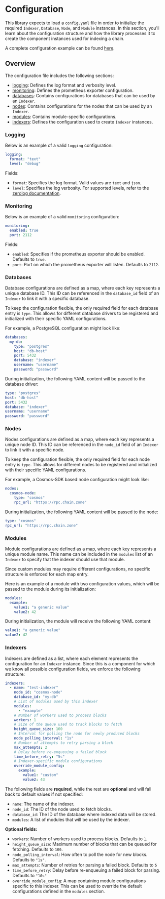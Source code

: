# Configuration

This library expects to load a `config.yaml` file in order to initialize the required
`Indexer`, `Database`, `Node`, and `Module` instances.
In this section, you'll learn about the configuration structure and how the library
processes it to create the component instances used for indexing a chain.  

A complete configuration example can be found [here](./config-example.yaml).

## Overview

The configuration file includes the following sections:

* [logging](#logging): Defines the log format and verbosity level.
* [monitoring](#monitoring): Defines the prometheus exporter configuration.
* [databases](#databases): Contains configurations for databases that can be used by an `Indexer`.
* [nodes](#nodes): Contains configurations for the nodes that can be used by an `Indexer`.
* [modules](#modules): Contains module-specific configurations.
* [indexers](#indexers): Defines the configuration used to create `Indexer` instances.

### Logging 

Below is an example of a valid `logging` configuration:

```yaml
logging:
  format: "text"
  level: "debug"
```

Fields:

* `format`: Specifies the log format. Valid values are `text` and `json`.
* `level`: Specifies the log verbosity. For supported levels, refer to the [zerolog documentation](https://github.com/rs/zerolog/blob/9dacc014f38d60f563c2ab18719aec11fc06765c/globals.go#L36).

### Monitoring

Below is an example of a valid `monitoring` configuration:

```yaml
monitoring:
  enabled: true
  port: 2112
```

Fields:

* `enabled`: Specifies if the prometheus exporter should be enabled. Defaults to `true`.
* `port`: Port on which the prometheus exporter will listen. Defaults to `2112`.

### Databases

Database configurations are defined as a map, where each key represents a unique database ID.
This ID can be referenced in the `database_id` field of an `Indexer` to link it with a specific database.

To keep the configuration flexible, the only required field for each database entry is `type`.
This allows for different database drivers to be registered and initialized with their specific YAML configurations.

For example, a PostgreSQL configuration might look like:

```yaml
databases:
  my-db:
    type: "postgres"
    host: "db-host"
    port: 5432
    database: "indexer"
    username: "username"
    password: "password"
```

During initialization, the following YAML content will be passed to the database driver:

```yaml
type: "postgres"
host: "db-host"
port: 5432
database: "indexer"
username: "username"
password: "password"
```

### Nodes

Nodes configurations are defined as a map, where each key represents a unique node ID.
This ID can be referenced in the `node_id` field of an `Indexer` to link it with a specific node.

To keep the configuration flexible, the only required field for each node entry is `type`.
This allows for different nodes to be registered and initialized with their specific YAML configurations.

For example, a Cosmos-SDK based node configuration might look like:

```yaml
nodes:
  cosmos-node:
    type: "cosmos"
    rpc_url: "https://rpc.chain.zone"
```

During initialization, the following YAML content will be passed to the node:

```yaml
type: "cosmos"
rpc_url: "https://rpc.chain.zone"
```

### Modules

Module configurations are defined as a map, where each key represents a unique module name.
This name can be included in the `modules` list of an `Indexer` to specify that the indexer should use that module.

Since custom modules may require different configurations, no specific structure is enforced for each map entry.

Here is an example of a module with two configuration values, which will be passed to the module during its initialization:

```yaml
modules:
  example:
    value1: "a generic value"
    value2: 42
```

During initialization, the module will receive the following YAML content:

```yaml
value1: "a generic value"
value2: 42
```

### Indexers

Indexers are defined as a list, where each element represents the configuration for an `Indexer` instance. 
Since this is a component for which we know all possible configuration fields, we enforce the following structure:

```yaml
indexers:
  - name: "test-indexer"
    node_id: "cosmos-node"
    database_id: "my-db"
    # List of modules used by this indexer
    modules: 
      - "example"
    # Number of workers used to process blocks
    workers: 1 
    # Size of the queue used to track blocks to fetch
    height_queue_size: 100
    # Interval for polling the node for newly produced blocks
    node_polling_interval: "1s"
    # Number of attempts to retry parsing a block
    max_attempts: 2
    # Delay before re-enqueuing a failed block
    time_before_retry: "5s"
    # Indexer-specific module configurations
    override_module_config:
      example:
        value1: "custom"
        value2: 43
```

The following fields are **required**, while the rest are **optional** and will fall back to default values if not specified:

* `name`: The name of the indexer.
* `node_id`: The ID of the node used to fetch blocks.
* `database_id`: The ID of the database where indexed data will be stored.
* `modules`: A list of modules that will be used by the indexer.

**Optional fields:**

* `workers`: Number of workers used to process blocks. Defaults to `1`.
* `height_queue_size`: Maximum number of blocks that can be queued for fetching. Defaults to `100`.
* `node_polling_interval`: How often to poll the node for new blocks. Defaults to `"1s"`.
* `max_attempts`: Number of retries for parsing a failed block. Defaults to `5`
* `time_before_retry`: Delay before re-enqueuing a failed block for parsing. Defaults to `"10s"`
* `override_module_config`: A map containing module configurations specific to this indexer. 
This can be used to override the default configurations defined in the `modules` section.

